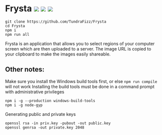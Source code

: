 # Frysta ![](https://img.shields.io/badge/Node.js-9.3-7fbd42.svg?style=plastic) ![](https://img.shields.io/badge/C++-17-2281e3.svg?style=plastic) ![](https://img.shields.io/badge/Status-In%20Development-EE7600.svg?style=plastic)

```
git clone https://github.com/TundraFizz/Frysta
cd Frysta
npm i
npm run all
```

Frysta is an application that allows you to select regions of your computer screen which are then uploaded to a server. The image URL is copied to your clipboard to make the images easily shareable.

## Other notes:

Make sure you install the Windows build tools first, or else `npm run compile` will not work
Installing the build tools must be done in a command prompt with administrative privileges

```
npm i -g --production windows-build-tools
npm i -g node-gyp
```

Generating public and private keys

```
openssl rsa -in priv.key -pubout -out public.key
openssl genrsa -out private.key 2048
```
